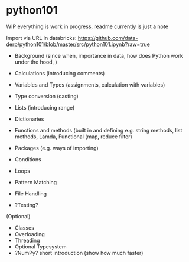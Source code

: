 # python101

WIP everything is work in progress, readme currently is just a note

Import via URL in databricks: https://github.com/data-derp/python101/blob/master/src/python101.ipynb?raw=true

- Background (since when, importance in data, how does Python work under the hood, )


- Calculations (introducing comments)
- Variables and Types (assignments, calculation with variables)
- Type conversion (casting)
- Lists (introducing range)
- Dictionaries 
- Functions and methods (built in and defining e.g. string methods, list methods, Lamda, Functional (map, reduce filter)
- Packages (e.g. ways of importing)
- Conditions
- Loops
- Pattern Matching
- File Handling
- ?Testing?

(Optional)
- Classes
- Overloading
- Threading
- Optional Typesystem
- ?NumPy? short introduction (show how much faster)
